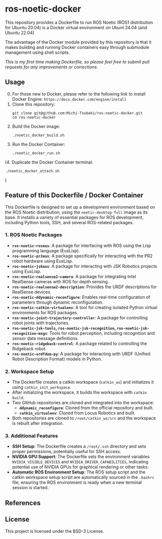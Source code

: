 # ros-noetic-docker
This repository provides a Dockerfile to run ROS Noetic (ROS1 distribution for Ubuntu 20.04) is a Docker virtual environment on Ubunt 24.04 (and Ubuntu 22.04)

The advantage of the Docker module provided by this repository is that it makes building and running Docker containers easy through submodule management using shell scripts.

*This is my first time making Dockerfile, so please feel free to submit pull requests for any improvements or corrections.*

## Usage
0. For those new to Docker, please refer to the following link to install Docker Engine:
   `https://docs.docker.com/engine/install`
1. Clone this repository:
   ```
   git clone git@github.com:Michi-Tsubaki/ros-noetic-docker.git
   cd ros-noetic-docker
   ```
2. Build the Docker image:
   ```
   ./noetic_docker_build.sh
   ```
3. Run the Docker Container:
   ```
   ./noetic_docker_run.sh
   ```
(4. Duplicate the Docker Container terminal:
   ```
   ./noetic_docker_attach.sh
   ```
)

## Feature of this Dockerfile / Docker Container
This Dockerfile is designed to set up a development environment based on the ROS Noetic distribution, using the `noetic-desktop-full` image as its base. It installs a variety of essential packages for ROS development, including Python tools, SSH, and several ROS-related packages.

### 1. ROS Noetic Packages
- **`ros-noetic-roseus`**: A package for interfacing with ROS using the Lisp programming language (EusLisp).
- **`ros-noetic-pr2eus`**: A package specifically for interacting with the PR2 robot hardware using EusLisp.
- **`ros-noetic-jskeus`**: A package for interacting with JSK Robotics projects using EusLisp.
- **`ros-noetic-realsense2-camera`**: A package for integrating Intel RealSense cameras with ROS for depth sensing.
- **`ros-noetic-realsense2-description`**: Provides the URDF descriptions for RealSense devices.
- **`ros-noetic-ddynamic-reconfigure`**: Enables real-time configuration of parameters through dynamic reconfiguration.
- **`ros-noetic-catkin-virtualenv`**: A tool for creating isolated Python virtual environments for ROS packages.
- **`ros-noetic-joint-trajectory-controller`**: A package for controlling robot joints with trajectories.
- **`ros-noetic-jsk-tools`, `ros-noetic-jsk-recognition`, `ros-noetic-jsk-recognition-msgs`**: Tools for robot perception, including recognition and sensor data message definitions.
- **`ros-noetic-ridgeback-control`**: A package related to controlling the Ridgeback robot.
- **`ros-noetic-urdfdom-py`**: A package for interacting with URDF (Unified Robot Description Format) models in Python.

### 2. Workspace Setup
- The Dockerfile creates a catkin workspace (`catkin_ws`) and initializes it using `catkin_init_workspace`.
- After initializing the workspace, it builds the workspace with `catkin build`.
- Two GitHub repositories are cloned and integrated into the workspace:
  - **`ddynamic_reconfigure`**: Cloned from the official repository and built.
  - **`catkin_virtualenv`**: Cloned from Locus Robotics and built.
- Both repositories are cloned to `/root/catkin_ws/src` and the workspace is rebuilt after integration.

### 3. Additional Features
- **SSH Setup**: The Dockerfile creates a `/root/.ssh` directory and sets proper permissions, potentially useful for SSH access.
- **NVIDIA GPU Support**: The Dockerfile sets the environment variables `NVIDIA_VISIBLE_DEVICES` and `NVIDIA_DRIVER_CAPABILITIES`, indicating potential use of NVIDIA GPUs for graphical rendering or other tasks.
- **Automatic ROS Environment Setup**: The ROS setup script and the catkin workspace setup script are automatically sourced in the `.bashrc` file, ensuring the ROS environment is ready when a new terminal session is started.

## References

## License

This project is licensed under the BSD-3 License.
